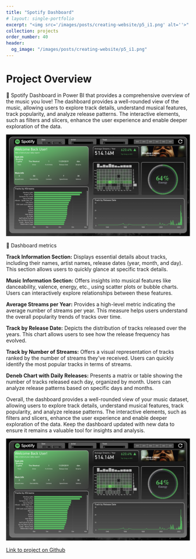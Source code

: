 ```yaml
---
title: "Spotify Dashboard"
# layout: single-portfolio
excerpt: "<img src='/images/posts/creating-website/p5_i1.png' alt=''>"
collection: projects
order_number: 40
header: 
  og_image: "/images/posts/creating-website/p5_i1.png"
---
```



# Project Overview

📌 Spotify Dashboard in Power BI that provides a comprehensive overview of the music you love! The dashboard provides a well-rounded view of the music, allowing users to explore track details, understand musical features, track popularity, and analyze release patterns. The interactive elements, such as filters and slicers, enhance the user experience and enable deeper exploration of the data.


![](/images/posts/creating-website/p5_i1.png)


📌 Dashboard metrics

**Track Information Section:**
Displays essential details about tracks, including their names, artist names, release dates (year, month, and day).
This section allows users to quickly glance at specific track details.

**Music Information Section:**
Offers insights into musical features like danceability, valence, energy, etc., using scatter plots or bubble charts.
Users can interactively explore relationships between these features.

**Average Streams per Year:**
Provides a high-level metric indicating the average number of streams per year.
This measure helps users understand the overall popularity trends of tracks over time.

**Track by Release Date:**
Depicts the distribution of tracks released over the years.
This chart allows users to see how the release frequency has evolved.

**Track by Number of Streams:**
Offers a visual representation of tracks ranked by the number of streams they've received.
Users can quickly identify the most popular tracks in terms of streams.

**Deneb Chart with Daily Releases:**
Presents a matrix or table showing the number of tracks released each day, organized by month.
Users can analyze release patterns based on specific days and months.

Overall, the dashboard provides a well-rounded view of your music dataset, allowing users to explore track details, understand musical features, track popularity, and analyze release patterns. The interactive elements, such as filters and slicers, enhance the user experience and enable deeper exploration of the data. Keep the dashboard updated with new data to ensure it remains a valuable tool for insights and analysis.





<!-- > A brief aside on Git-speak: these periodic indented blocks will explain the terminology that Git uses to help you underst what each Git comm actually does.


To save yourself some time  do this faster, simply press <kbd>Ctrl</kbd>+<kbd>c</kbd>.[^2] -->

![](/images/posts/creating-website/p5_i1.png)


[Link to project on Github](https://github.com/Gauthami25/Spotify-Dashboard/tree/main)

